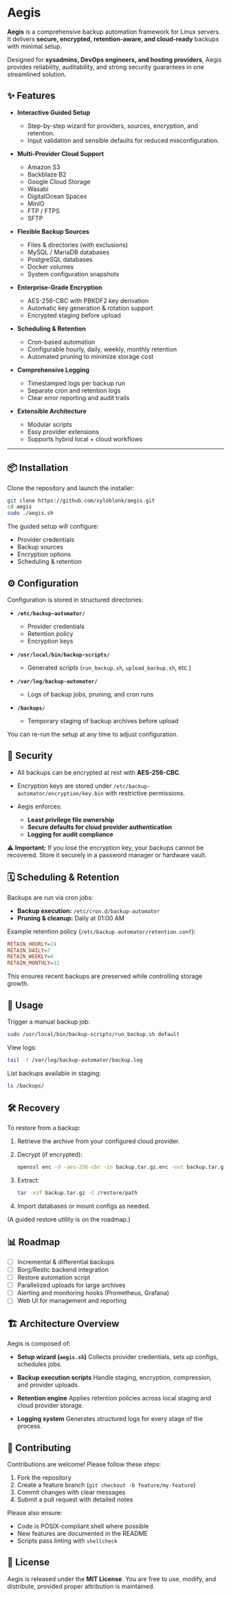 # Aegis

**Aegis** is a comprehensive backup automation framework for Linux servers.  
It delivers **secure, encrypted, retention-aware, and cloud-ready** backups with minimal setup.  

Designed for **sysadmins, DevOps engineers, and hosting providers**, Aegis provides reliability, auditability, and strong security guarantees in one streamlined solution.

## ✨ Features

- **Interactive Guided Setup**
  - Step-by-step wizard for providers, sources, encryption, and retention.
  - Input validation and sensible defaults for reduced misconfiguration.

- **Multi-Provider Cloud Support**
  - Amazon S3  
  - Backblaze B2  
  - Google Cloud Storage  
  - Wasabi  
  - DigitalOcean Spaces  
  - MinIO  
  - FTP / FTPS  
  - SFTP  

- **Flexible Backup Sources**
  - Files & directories (with exclusions)
  - MySQL / MariaDB databases
  - PostgreSQL databases
  - Docker volumes
  - System configuration snapshots

- **Enterprise-Grade Encryption**
  - AES-256-CBC with PBKDF2 key derivation
  - Automatic key generation & rotation support
  - Encrypted staging before upload

- **Scheduling & Retention**
  - Cron-based automation
  - Configurable hourly, daily, weekly, monthly retention
  - Automated pruning to minimize storage cost

- **Comprehensive Logging**
  - Timestamped logs per backup run
  - Separate cron and retention logs
  - Clear error reporting and audit trails

- **Extensible Architecture**
  - Modular scripts
  - Easy provider extensions
  - Supports hybrid local + cloud workflows

---

## 📦 Installation

Clone the repository and launch the installer:

```bash
git clone https://github.com/xyloblonk/aegis.git
cd aegis
sudo ./aegis.sh
````

The guided setup will configure:

* Provider credentials
* Backup sources
* Encryption options
* Scheduling & retention

## ⚙️ Configuration

Configuration is stored in structured directories:

* **`/etc/backup-automator/`**

  * Provider credentials
  * Retention policy
  * Encryption keys
* **`/usr/local/bin/backup-scripts/`**

  * Generated scripts (`run_backup.sh`, `upload_backup.sh`, etc.)
* **`/var/log/backup-automator/`**

  * Logs of backup jobs, pruning, and cron runs
* **`/backups/`**

  * Temporary staging of backup archives before upload

You can re-run the setup at any time to adjust configuration.

## 🔐 Security

* All backups can be encrypted at rest with **AES-256-CBC**.
* Encryption keys are stored under `/etc/backup-automator/encryption/key.bin` with restrictive permissions.
* Aegis enforces:

  * **Least privilege file ownership**
  * **Secure defaults for cloud provider authentication**
  * **Logging for audit compliance**

⚠️ **Important:** If you lose the encryption key, your backups cannot be recovered. Store it securely in a password manager or hardware vault.

## 🗓 Scheduling & Retention

Backups are run via cron jobs:

* **Backup execution:** `/etc/cron.d/backup-automator`
* **Pruning & cleanup:** Daily at 01:00 AM

Example retention policy (`/etc/backup-automator/retention.conf`):

```ini
RETAIN_HOURLY=24
RETAIN_DAILY=7
RETAIN_WEEKLY=4
RETAIN_MONTHLY=12
```

This ensures recent backups are preserved while controlling storage growth.

## 🚀 Usage

Trigger a manual backup job:

```bash
sudo /usr/local/bin/backup-scripts/run_backup.sh default
```

View logs:

```bash
tail -f /var/log/backup-automator/backup.log
```

List backups available in staging:

```bash
ls /backups/
```

## 🛠 Recovery

To restore from a backup:

1. Retrieve the archive from your configured cloud provider.
2. Decrypt (if encrypted):

   ```bash
   openssl enc -d -aes-256-cbc -in backup.tar.gz.enc -out backup.tar.gz -pass file:/etc/backup-automator/encryption/key.bin
   ```
3. Extract:

   ```bash
   tar -xzf backup.tar.gz -C /restore/path
   ```
4. Import databases or mount configs as needed.

(A guided restore utility is on the roadmap.)

## 📊 Roadmap

* [ ] Incremental & differential backups
* [ ] Borg/Restic backend integration
* [ ] Restore automation script
* [ ] Parallelized uploads for large archives
* [ ] Alerting and monitoring hooks (Prometheus, Grafana)
* [ ] Web UI for management and reporting

## 🏗 Architecture Overview

Aegis is composed of:

* **Setup wizard (`aegis.sh`)**
  Collects provider credentials, sets up configs, schedules jobs.

* **Backup execution scripts**
  Handle staging, encryption, compression, and provider uploads.

* **Retention engine**
  Applies retention policies across local staging and cloud provider storage.

* **Logging system**
  Generates structured logs for every stage of the process.

## 🤝 Contributing

Contributions are welcome! Please follow these steps:

1. Fork the repository
2. Create a feature branch (`git checkout -b feature/my-feature`)
3. Commit changes with clear messages
4. Submit a pull request with detailed notes

Please also ensure:

* Code is POSIX-compliant shell where possible
* New features are documented in the README
* Scripts pass linting with `shellcheck`

## 📜 License

Aegis is released under the **MIT License**.
You are free to use, modify, and distribute, provided proper attribution is maintained.

